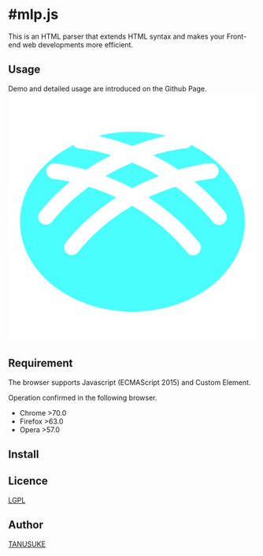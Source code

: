 #mlp.js
====
This is an HTML parser that extends HTML syntax and makes your Front-end web developments more efficient.  


## Usage
Demo and detailed usage are introduced on the Github Page.
[![DEMO SITE](https://github.com/snst-lab/mlp.js/blob/master/public/img/melonpan-color.png)](https://snst-lab.github.io/mlp.js/public/)


## Requirement
The browser supports Javascript (ECMAScript 2015) and Custom Element.

Operation confirmed in the following browser.
- Chrome >70.0
- Firefox >63.0
- Opera >57.0  

## Install


## Licence
[LGPL](https://www.gnu.org/licenses/lgpl-3.0.html)  


## Author
[TANUSUKE](https://github.com/snst-lab)  

